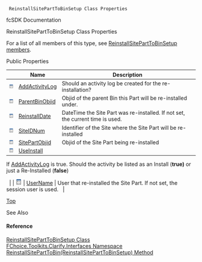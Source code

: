 ﻿     ReinstallSitePartToBinSetup Class Properties                                                   

fcSDK Documentation

ReinstallSitePartToBinSetup Class Properties

For a list of all members of this type, see [ReinstallSitePartToBinSetup members](FChoice.Toolkits.Clarify~FChoice.Toolkits.Clarify.Interfaces.ReinstallSitePartToBinSetup_members.md).

Public Properties

|   | Name | Description |
| --- | --- | --- |
| ![Public Property](dotnetimages/publicProperty.png) | [AddActivityLog](FChoice.Toolkits.Clarify~FChoice.Toolkits.Clarify.Interfaces.ReinstallSitePartToBinSetup~AddActivityLog.md) | Should an activity log be created for the re-installation?   |
| ![Public Property](dotnetimages/publicProperty.png) | [ParentBinObjid](FChoice.Toolkits.Clarify~FChoice.Toolkits.Clarify.Interfaces.ReinstallSitePartToBinSetup~ParentBinObjid.md) | Objid of the parent Bin this Part will be re-installed under.   |
| ![Public Property](dotnetimages/publicProperty.png) | [ReinstallDate](FChoice.Toolkits.Clarify~FChoice.Toolkits.Clarify.Interfaces.ReinstallSitePartToBinSetup~ReinstallDate.md) | DateTime the Site Part was re-installed. If not set, the current time is used.   |
| ![Public Property](dotnetimages/publicProperty.png) | [SiteIDNum](FChoice.Toolkits.Clarify~FChoice.Toolkits.Clarify.Interfaces.ReinstallSitePartToBinSetup~SiteIDNum.md) | Identifier of the Site where the Site Part will be re-installed   |
| ![Public Property](dotnetimages/publicProperty.png) | [SitePartObjid](FChoice.Toolkits.Clarify~FChoice.Toolkits.Clarify.Interfaces.ReinstallSitePartToBinSetup~SitePartObjid.md) | Objid of the Site Part being re-installed   |
| ![Public Property](dotnetimages/publicProperty.png) | [UseInstall](FChoice.Toolkits.Clarify~FChoice.Toolkits.Clarify.Interfaces.ReinstallSitePartToBinSetup~UseInstall.md) | 
If [AddActivityLog](FChoice.Toolkits.Clarify~FChoice.Toolkits.Clarify.Interfaces.ReinstallSitePartToBinSetup~AddActivityLog.md) is true. Should the activity be listed as an Install (**true)** or just a Re-Installed (**false**)

  |
| ![Public Property](dotnetimages/publicProperty.png) | [UserName](FChoice.Toolkits.Clarify~FChoice.Toolkits.Clarify.Interfaces.ReinstallSitePartToBinSetup~UserName.md) | User that re-installed the Site Part. If not set, the session user is used.   |

[Top](#top)

See Also

#### Reference

[ReinstallSitePartToBinSetup Class](FChoice.Toolkits.Clarify~FChoice.Toolkits.Clarify.Interfaces.ReinstallSitePartToBinSetup.md)  
[FChoice.Toolkits.Clarify.Interfaces Namespace](FChoice.Toolkits.Clarify~FChoice.Toolkits.Clarify.Interfaces_namespace.md)  
[ReinstallSitePartToBin(ReinstallSitePartToBinSetup) Method](FChoice.Toolkits.Clarify~FChoice.Toolkits.Clarify.Interfaces.InterfacesToolkit~ReinstallSitePartToBin(ReinstallSitePartToBinSetup).md)